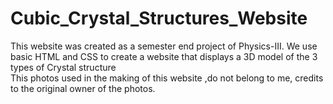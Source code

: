 # Cubic_Crystal_Structures_Website
This website was created as a semester end project of Physics-III. We use basic HTML and CSS to create a website that displays a 3D model of the 3 types of Crystal structure<br>
This photos used in the making of this website ,do not belong to me, credits to the original owner of  the photos.

